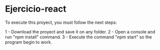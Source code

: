 # Ejercicio-react

To execute this proyect, you must follow the next steps:

1 - Download the proyect and save it on any folder.
2 - Open a console and run "npm install" command.
3 - Execute the command "npm start" so the program begin to work.
